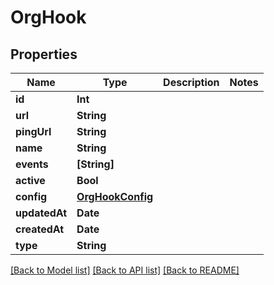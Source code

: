 # OrgHook

## Properties
Name | Type | Description | Notes
------------ | ------------- | ------------- | -------------
**id** | **Int** |  | 
**url** | **String** |  | 
**pingUrl** | **String** |  | 
**name** | **String** |  | 
**events** | **[String]** |  | 
**active** | **Bool** |  | 
**config** | [**OrgHookConfig**](OrgHookConfig.md) |  | 
**updatedAt** | **Date** |  | 
**createdAt** | **Date** |  | 
**type** | **String** |  | 

[[Back to Model list]](../README.md#documentation-for-models) [[Back to API list]](../README.md#documentation-for-api-endpoints) [[Back to README]](../README.md)


